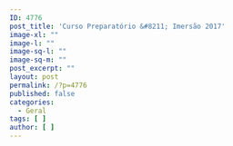 ```yaml
---
ID: 4776
post_title: 'Curso Preparatório &#8211; Imersão 2017'
image-xl: ""
image-l: ""
image-sq-l: ""
image-sq-m: ""
post_excerpt: ""
layout: post
permalink: /?p=4776
published: false
categories:
  - Geral
tags: [ ]
author: [ ]
---
```

&nbsp;

&nbsp;
